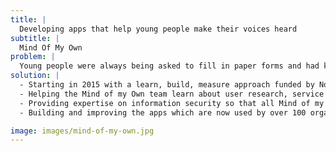 ```yaml
---
title: |
  Developing apps that help young people make their voices heard
subtitle: |
  Mind Of My Own
problem: |
  Young people were always being asked to fill in paper forms and had know way of keeping track of whether they were heard. The Mind of my Own team came together to see if digital technology could make it easier for young people to get their social workers to listen to them. They discovered that apps could do this. These apps need to be appealing to young people, tailored to their needs, easy to use for workers, safe and secure.
solution: |
  - Starting in 2015 with a learn, build, measure approach funded by Nominet. We used paper prototypes, tests and experiments.
  - Helping the Mind of my Own team learn about user research, service design and product management
  - Providing expertise on information security so that all Mind of my Own’s apps meet ISO27001 and GDPR standards
  - Building and improving the apps which are now used by over 100 organisations to talk with the young people in their care.

image: images/mind-of-my-own.jpg
---
```


